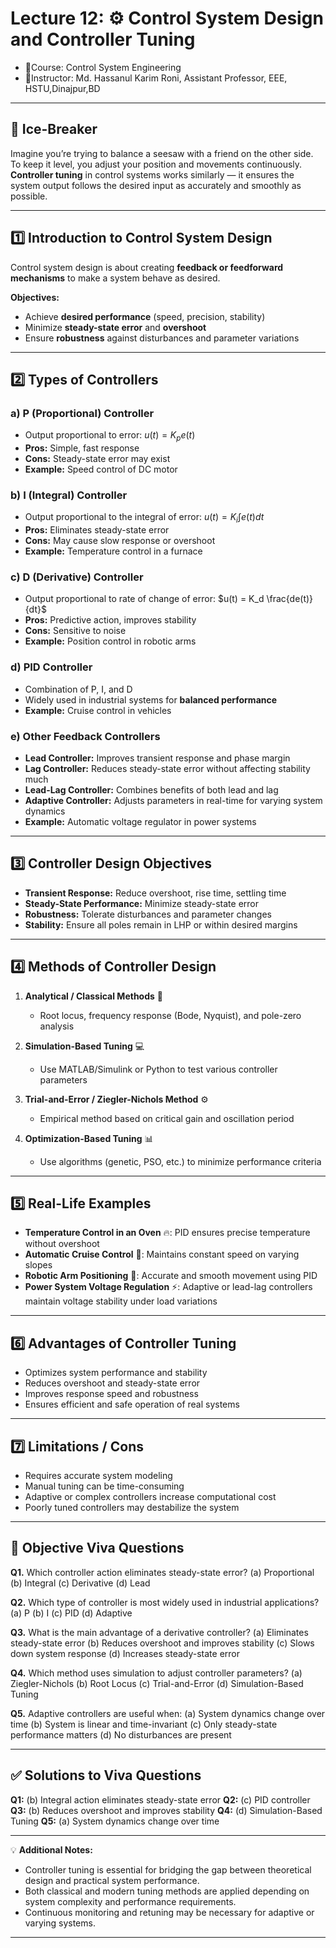 # **Lecture 12: ⚙️ Control System Design and Controller Tuning**
- 📕Course: Control System Engineering
- 🤖Instructor: Md. Hassanul Karim Roni, Assistant Professor, EEE, HSTU,Dinajpur,BD
---

## **🧩 Ice-Breaker**

Imagine you’re trying to balance a seesaw with a friend on the other side. To keep it level, you adjust your position and movements continuously. **Controller tuning** in control systems works similarly — it ensures the system output follows the desired input as accurately and smoothly as possible.

---

## **1️⃣ Introduction to Control System Design**

Control system design is about creating **feedback or feedforward mechanisms** to make a system behave as desired.

**Objectives:**

* Achieve **desired performance** (speed, precision, stability)
* Minimize **steady-state error** and **overshoot**
* Ensure **robustness** against disturbances and parameter variations

---

## **2️⃣ Types of Controllers**

### **a) P (Proportional) Controller**

* Output proportional to error: $u(t) = K_p e(t)$
* **Pros:** Simple, fast response
* **Cons:** Steady-state error may exist
* **Example:** Speed control of DC motor

### **b) I (Integral) Controller**

* Output proportional to the integral of error: $u(t) = K_i \int e(t) dt$
* **Pros:** Eliminates steady-state error
* **Cons:** May cause slow response or overshoot
* **Example:** Temperature control in a furnace

### **c) D (Derivative) Controller**

* Output proportional to rate of change of error: $u(t) = K_d \frac{de(t)}{dt}$
* **Pros:** Predictive action, improves stability
* **Cons:** Sensitive to noise
* **Example:** Position control in robotic arms

### **d) PID Controller**

* Combination of P, I, and D
* Widely used in industrial systems for **balanced performance**
* **Example:** Cruise control in vehicles

### **e) Other Feedback Controllers**

* **Lead Controller:** Improves transient response and phase margin
* **Lag Controller:** Reduces steady-state error without affecting stability much
* **Lead-Lag Controller:** Combines benefits of both lead and lag
* **Adaptive Controller:** Adjusts parameters in real-time for varying system dynamics
* **Example:** Automatic voltage regulator in power systems

---

## **3️⃣ Controller Design Objectives**

* **Transient Response:** Reduce overshoot, rise time, settling time
* **Steady-State Performance:** Minimize steady-state error
* **Robustness:** Tolerate disturbances and parameter changes
* **Stability:** Ensure all poles remain in LHP or within desired margins

---

## **4️⃣ Methods of Controller Design**

1. **Analytical / Classical Methods** 📝

   * Root locus, frequency response (Bode, Nyquist), and pole-zero analysis

2. **Simulation-Based Tuning** 💻

   * Use MATLAB/Simulink or Python to test various controller parameters

3. **Trial-and-Error / Ziegler-Nichols Method** ⚙️

   * Empirical method based on critical gain and oscillation period

4. **Optimization-Based Tuning** 📊

   * Use algorithms (genetic, PSO, etc.) to minimize performance criteria

---

## **5️⃣ Real-Life Examples**

* **Temperature Control in an Oven** 🔥: PID ensures precise temperature without overshoot
* **Automatic Cruise Control** 🚗: Maintains constant speed on varying slopes
* **Robotic Arm Positioning** 🤖: Accurate and smooth movement using PID
* **Power System Voltage Regulation** ⚡: Adaptive or lead-lag controllers maintain voltage stability under load variations

---

## **6️⃣ Advantages of Controller Tuning**

* Optimizes system performance and stability
* Reduces overshoot and steady-state error
* Improves response speed and robustness
* Ensures efficient and safe operation of real systems

---

## **7️⃣ Limitations / Cons**

* Requires accurate system modeling
* Manual tuning can be time-consuming
* Adaptive or complex controllers increase computational cost
* Poorly tuned controllers may destabilize the system

---

## **🎯 Objective Viva Questions**

**Q1.** Which controller action eliminates steady-state error?
(a) Proportional
(b) Integral
(c) Derivative
(d) Lead

**Q2.** Which type of controller is most widely used in industrial applications?
(a) P
(b) I
(c) PID
(d) Adaptive

**Q3.** What is the main advantage of a derivative controller?
(a) Eliminates steady-state error
(b) Reduces overshoot and improves stability
(c) Slows down system response
(d) Increases steady-state error

**Q4.** Which method uses simulation to adjust controller parameters?
(a) Ziegler-Nichols
(b) Root Locus
(c) Trial-and-Error
(d) Simulation-Based Tuning

**Q5.** Adaptive controllers are useful when:
(a) System dynamics change over time
(b) System is linear and time-invariant
(c) Only steady-state performance matters
(d) No disturbances are present

---

## **✅ Solutions to Viva Questions**

**Q1:** (b) Integral action eliminates steady-state error
**Q2:** (c) PID controller
**Q3:** (b) Reduces overshoot and improves stability
**Q4:** (d) Simulation-Based Tuning
**Q5:** (a) System dynamics change over time

---

💡 **Additional Notes:**

* Controller tuning is essential for bridging the gap between theoretical design and practical system performance.
* Both classical and modern tuning methods are applied depending on system complexity and performance requirements.
* Continuous monitoring and retuning may be necessary for adaptive or varying systems.

---
